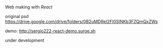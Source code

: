 Web making with *React*

original psd
https://drive.google.com/drive/folders/0B2uMDReI2FI0SlNKb3FZQmQxZWs

demo: http://sergio222-react-demo.surge.sh

under development